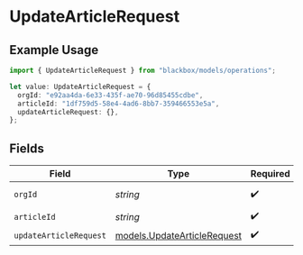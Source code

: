 # UpdateArticleRequest

## Example Usage

```typescript
import { UpdateArticleRequest } from "blackbox/models/operations";

let value: UpdateArticleRequest = {
  orgId: "e92aa4da-6e33-435f-ae70-96d85455cdbe",
  articleId: "1df759d5-58e4-4ad6-8bb7-359466553e5a",
  updateArticleRequest: {},
};
```

## Fields

| Field                                                               | Type                                                                | Required                                                            | Description                                                         |
| ------------------------------------------------------------------- | ------------------------------------------------------------------- | ------------------------------------------------------------------- | ------------------------------------------------------------------- |
| `orgId`                                                             | *string*                                                            | :heavy_check_mark:                                                  | Organization ID                                                     |
| `articleId`                                                         | *string*                                                            | :heavy_check_mark:                                                  | Article ID                                                          |
| `updateArticleRequest`                                              | [models.UpdateArticleRequest](../../models/updatearticlerequest.md) | :heavy_check_mark:                                                  | N/A                                                                 |